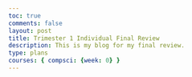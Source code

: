 ```yaml
---
toc: true
comments: false
layout: post
title: Trimester 1 Individual Final Review 
description: This is my blog for my final review. 
type: plans
courses: { compsci: {week: 0} }
---
```


